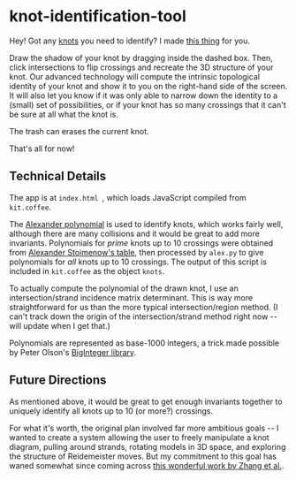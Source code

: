 knot-identification-tool
========================

Hey! Got any [knots](http://en.wikipedia.org/wiki/Knot_%28mathematics%29) you need to identify? I made [this thing](http://joshuahhh.com/projects/kit/) for you.

Draw the shadow of your knot by dragging inside the dashed box. Then, click intersections to flip crossings and recreate the 3D structure of your knot. Our advanced technology will compute the intrinsic topological identity of your knot and show it to you on the right-hand side of the screen. It will also let you know if it was only able to narrow down the identity to a (small) set of possibilities, or if your knot has so many crossings that it can't be sure at all what the knot is.

The trash can erases the current knot.

That's all for now!

## Technical Details

The app is at `index.html `, which loads JavaScript compiled from `kit.coffee`.

The [Alexander polynomial](http://en.wikipedia.org/wiki/Alexander_polynomial) is used to identify knots, which works fairly well, although there are many collisions and it would be great to add more invariants. Polynomials for *prime* knots up to 10 crossings were obtained from [Alexander Stoimenow's table](http://stoimenov.net/stoimeno/homepage/ptab/a10.html), then processed by `alex.py` to give polynomials for *all* knots up to 10 crossings. The output of this script is included in `kit.coffee` as the object `knots`.

To actually compute the polynomial of the drawn knot, I use an intersection/strand incidence matrix determinant. This is way more straightforward for us than the more typical intersection/region method. (I can't track down the origin of the intersection/strand method right now -- will update when I get that.)

Polynomials are represented as base-1000 integers, a trick made possible by Peter Olson's [BigInteger library](https://github.com/peterolson/BigInteger.js).

## Future Directions

As mentioned above, it would be great to get enough invariants together to uniquely identify all knots up to 10 (or more?) crossings.

For what it's worth, the original plan involved far more ambitious goals -- I wanted to create a system allowing the user to freely manipulate a knot diagram, pulling around strands, rotating models in 3D space, and exploring the structure of Reidemeister moves. But my commitment to this goal has waned somewhat since coming across [this wonderful work by Zhang et al.](http://www.computer.org/csdl/trans/tg/2012/12/ttg2012122051-abs.html).
